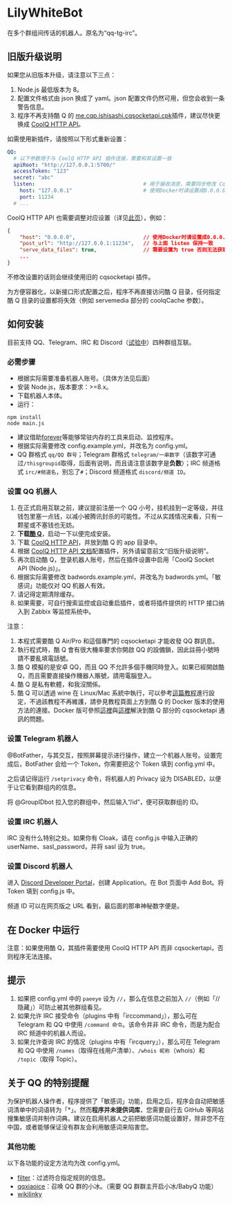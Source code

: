 LilyWhiteBot
===
在多个群组间传话的机器人。原名为“qq-tg-irc”。

## 旧版升级说明
如果您从旧版本升级，请注意以下三点：

1. Node.js 最低版本为 8。
2. 配置文件格式由 json 换成了 yaml。json 配置文件仍然可用，但您会收到一条警告信息。
3. 程序不再支持酷 Q 的 [me.cqp.ishisashi.cqsocketapi.cpk](https://dl.bintray.com/mrhso/cqsocketapi/me.cqp.ishisashi.cqsocketapi.cpk)插件，建议尽快更换成 [CoolQ HTTP API](https://cqhttp.cc/)。

如需使用新插件，请按照以下形式重新设置：
```yaml
QQ:
  # 以下参数用于与 CoolQ HTTP API 插件连接，需要和其设置一致
  apiRoot: "http://127.0.0.1:5700/"
  accessToken: "123"
  secret: "abc"
  listen:                                   # 用于接收消息，需要同步修改 CoolQ HTTP API 插件中 post_url 参数
    host: "127.0.0.1"                       # 使用Docker时请设置成0.0.0.0
    port: 11234
  # ...
```

CoolQ HTTP API 也需要调整对应设置（详见[此页](https://cqhttp.cc/docs/4.11/#/Configuration)），例如：
```json
{
    "host": "0.0.0.0",                      // 使用Docker时请设置成0.0.0.0
    "post_url": "http://127.0.0.1:11234",   // 与上面 listen 保持一致
    "serve_data_files": true,               // 需要设置为 true 否则无法获取图片消息内容
    ...
}
```

不修改设置的话则会继续使用旧的 cqsocketapi 插件。

为方便容器化，以新接口形式配置之后，程序不再直接访问酷 Q 目录，任何指定酷 Q 目录的设置都将失效（例如 servemedia 部分的 coolqCache 参数）。

## 如何安装
目前支持 QQ、Telegram、IRC 和 Discord（[试验中](https://github.com/mrhso/LilyWhiteBot/issues/4)）四种群组互联。

### 必需步骤
* 根据实际需要准备机器人账号。（具体方法见后面）
* 安装 Node.js，版本要求：>=8.x。
* 下载机器人本体。
* 运行：
```
npm install
node main.js
```
* 建议借助[forever](https://github.com/foreversd/forever)等能够常驻内存的工具来启动、监控程序。
* 根据实际需要修改 config.example.yml，并改名为 config.yml。
* QQ 群格式 `qq/QQ 群号`；Telegram 群格式 `telegram/一串数字`（该数字可通过`/thisgroupid`取得，后面有说明，而且请注意该数字是**负数**）；IRC 频道格式 `irc/#频道名`，别忘了`#`；Discord 频道格式 `discord/频道 ID`。

### 设置 QQ 机器人
1. 在正式启用互联之前，建议提前注册一个 QQ 小号，挂机挂到一定等级，并往钱包里塞一点钱，以减小被腾讯封杀的可能性。不过从实践情况来看，只有一颗星或不塞钱也无妨。
2. **下载[酷 Q](https://cqp.cc/)**，启动一下以便完成安装。
3. 下載 [CoolQ HTTP API](https://cqhttp.cc/)，并放到酷 Q 的 app 目录中。
4. 根据 [CoolQ HTTP API 文档](https://cqhttp.cc/docs/4.15/#/Configuration)配置插件，另外请留意前文“旧版升级说明”。
5. 再次启动酷 Q，登录机器人账号，然后在插件设置中启用「CoolQ Socket API (Node.js)」。
6. 根据实际需要修改 badwords.example.yml，并改名为 badwords.yml。「敏感词」功能仅对 QQ 机器人有效。
7. 请记得定期清除缓存。
8. 如果需要，可自行搜索监控或自动重启插件，或者将插件提供的 HTTP 接口纳入到 Zabbix 等监控系统中。

注意：
1. 本程式需要酷 Q Air/Pro 和這個專門的 cqsocketapi 才能收發 QQ 群訊息。
2. 執行程式時，酷 Q 會有很大機率要求你開啟 QQ 的設備鎖，因此註冊小號時請不要亂填電話號。
3. 酷 Q 模擬的是安卓 QQ，而且 QQ 不允許多個手機同時登入。如果已經開啟酷 Q，而且需要直接操作機器人賬號，請用電腦登入。
4. 酷 Q 是私有軟體，和我沒關係。
5. 酷 Q 可以透過 wine 在 Linux/Mac 系統中執行，可以參考[這篇教程](https://cqp.cc/t/30970)進行設定，不過該教程不再維護，請參見教程頁面上方到酷 Q 的 Docker 版本的使用方法的連接。Docker 版可參照[這裡](https://github.com/yukixz/cqsocketapi/issues/19)與[這裡](https://github.com/mrhso/cqsocketapi/blob/master/omake.md#docker-%E7%9A%84%E6%AD%A3%E7%A1%AE%E4%BD%BF%E7%94%A8%E6%96%B9%E6%B3%95)解決到酷 Q 部分的 cqsocketapi 通訊的問題。

### 设置 Telegram 机器人
@BotFather，与其交互，按照屏幕提示进行操作，建立一个机器人账号。设置完成后，BotFather 会给一个 Token，你需要把这个 Token 填到 config.yml 中。

之后请记得运行 `/setprivacy` 命令，将机器人的 Privacy 设为 DISABLED，以便于让它看到群组内的信息。

将 @GroupIDbot 拉入您的群组中，然后输入“/id”，便可获取群组的 ID。

### 设置 IRC 机器人
IRC 没有什么特别之处。如果你有 Cloak，请在 config.js 中输入正确的 userName、sasl_password，并将 sasl 设为 true。

### 设置 Discord 机器人
进入 [Discord Developer Portal](https://discordapp.com/developers/applications/)，创建 Application。在 Bot 页面中 Add Bot。将 Token 填到 config.js 中。

频道 ID 可以在网页版之 URL 看到，最后面的那串神秘数字便是。

## 在 Docker 中运行
注意：如果使用酷 Q，其插件需要使用 CoolQ HTTP API 而非 cqsockertapi，否则程序无法连接。

## 提示
1. 如果把 config.yml 中的 `paeeye` 设为 `//`，那么在信息之前加入 `//`（例如「//隐藏」）可防止被其他群组看见。
2. 如果允许 IRC 接受命令（plugins 中有「irccommand」），那么可在 Telegram 和 QQ 中使用 `/command 命令`。该命令并非 IRC 命令，而是为配合 IRC 频道中的机器人而设。
3. 如果允许查询 IRC 的情况（plugins 中有「ircquery」），那么可在 Telegram 和 QQ 中使用 `/names`（取得在线用户清单）、`/whois 昵称`（whois）和 `/topic`（取得 Topic）。

## 关于 QQ 的特别提醒
为保护机器人操作者，程序提供了「敏感词」功能，启用之后，程序会自动把敏感词清单中的词语转为「*」。然而**程序并未提供词库**，您需要自行去 GitHub 等网站搜集敏感词并制作词典。建议在启用机器人之前把敏感词功能设置好，除非您不在中国，或者能够保证没有群友会利用敏感词来陷害您。

### 其他功能
以下各功能的设定方法均为改 config.yml。
* [filter](https://github.com/mrhso/LilyWhiteBot/blob/master/plugins/filter.js)：过滤符合指定规则的信息。
* [qqxiaoice](https://github.com/mrhso/LilyWhiteBot/blob/master/plugins/qqxiaoice.js)：召唤 QQ 群的小冰。（需要 QQ 群群主开启小冰/BabyQ 功能）
* [wikilinky](https://github.com/mrhso/LilyWhiteBot/blob/master/plugins/wikilinky.js)
